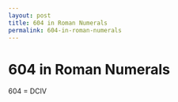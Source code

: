 ```yaml
---
layout: post
title: 604 in Roman Numerals
permalink: 604-in-roman-numerals
---
```


# 604 in Roman Numerals

604 = DCIV
